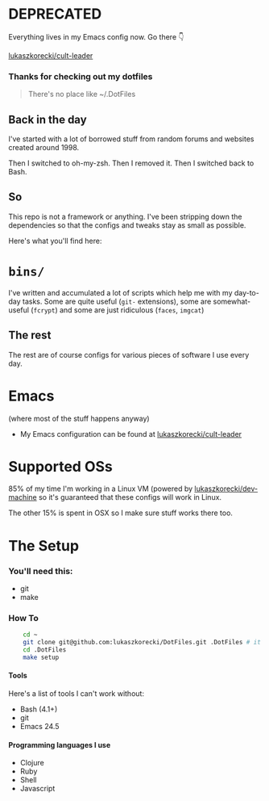 # DEPRECATED

Everything lives in my Emacs config now. Go there :point_down:

[lukaszkorecki/cult-leader](https://github.com/lukaszkorecki/cult-leader)

### Thanks for checking out my dotfiles

> There's no place like ~/.DotFiles

## Back in the day

I've started with a lot of borrowed stuff from random forums and websites created around 1998.

Then I switched to oh-my-zsh.
Then I removed it.
Then I switched back to Bash.


## So

This repo is not a framework or anything.  I've been stripping down
the dependencies so that the configs and tweaks stay as small as possible.

Here's what you'll find here:

# `bins/`

I've written and accumulated a lot of scripts which help me with my
day-to-day tasks. Some are quite useful (`git-` extensions), some
are somewhat-useful (`fcrypt`) and some are just ridiculous (`faces`,
`imgcat`)


## The rest

The rest are of course configs for various pieces of software I use
every day.

# Emacs

(where most of the stuff happens anyway)

- My Emacs configuration can be found at [lukaszkorecki/cult-leader](https://github.com/lukaszkorecki/cult-leader)


# Supported OSs

85% of my time I'm working in a Linux VM (powered by
[lukaszkorecki/dev-machine](https://github.com/lukaszkorecki/dev-machine)
so it's guaranteed that these configs will work in Linux.

The other 15% is spent in OSX so I make sure stuff works there too.

# The Setup

### You'll need this:

- git
- make

### How To

```bash
    cd ~
    git clone git@github.com:lukaszkorecki/DotFiles.git .DotFiles # it HAS to be .DotFiles
    cd .DotFiles
    make setup
```


#### Tools

Here's a list of tools I can't work without:

- Bash (4.1+)
- git
- Emacs 24.5

#### Programming languages I use

- Clojure
- Ruby
- Shell
- Javascript
